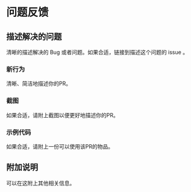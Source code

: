 # 问题反馈

## 描述解决的问题

清晰的描述解决的 Bug 或者问题。如果合适，链接到描述这个问题的 issue 。

### 新行为

清晰、简洁地描述你的PR。

### 截图

如果合适，请附上截图以便更好地描述你的PR。

### 示例代码

如果合适，请附上一份可以使用该PR的物品。

## 附加说明

可以在这附上其他相关信息。
